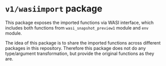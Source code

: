 # `v1/wasiimport` package

This package exposes the imported functions via WASI interface, which includes both functions from `wasi_snapshot_preview1` module and `env` module.

The idea of this package is to share the imported functions across different packages in this repository. Therefore this package does not do any type/argument transformation, but provide the original functions as they are.